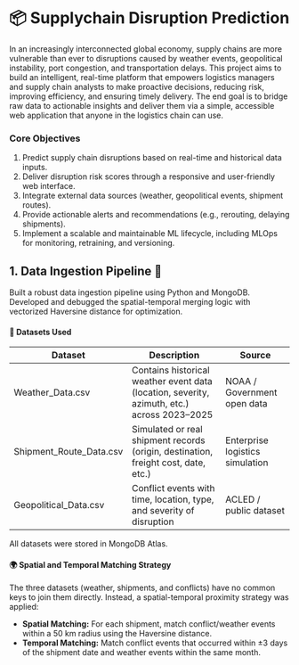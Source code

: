# 📦 Supplychain Disruption Prediction

In an increasingly interconnected global economy, supply chains are more vulnerable than ever to disruptions caused by weather events, 
geopolitical instability, port congestion, and transportation delays. This project aims to build an intelligent, real-time platform that empowers 
logistics managers and supply chain analysts to make proactive decisions, reducing risk, improving efficiency, and ensuring timely delivery. 
The end goal is to bridge raw data to actionable insights and deliver them via a simple, accessible web application that anyone in the logistics chain can use.

### Core Objectives
1. Predict supply chain disruptions based on real-time and historical data inputs.
2. Deliver disruption risk scores through a responsive and user-friendly web interface.
3. Integrate external data sources (weather, geopolitical events, shipment routes).
4. Provide actionable alerts and recommendations (e.g., rerouting, delaying shipments).
5. Implement a scalable and maintainable ML lifecycle, including MLOps for monitoring, retraining, and versioning.

## 1.  Data Ingestion Pipeline 🔄
Built a robust data ingestion pipeline using Python and MongoDB. Developed and debugged the spatial-temporal merging logic with vectorized Haversine distance for optimization.

#### 🧩 Datasets Used

| Dataset | Description | Source |
| ------------- | ------------- | ------------- |
| Weather_Data.csv  | Contains historical weather event data (location, severity, azimuth, etc.) across 2023–2025  |    NOAA / Government open data           |
| Shipment_Route_Data.csv  | Simulated or real shipment records (origin, destination, freight cost, date, etc.)  |      Enterprise logistics simulation         |
|Geopolitical_Data.csv|Conflict events with time, location, type, and severity of disruption| ACLED / public dataset |

All datasets were stored in MongoDB Atlas. 

#### 🌍 Spatial and Temporal Matching Strategy
The three datasets (weather, shipments, and conflicts) have no common keys to join them directly. Instead, a spatial-temporal proximity strategy was applied:

  - **Spatial Matching:** For each shipment, match conflict/weather events within a 50 km radius using the Haversine distance.
  - **Temporal Matching:** Match conflict events that occurred within ±3 days of the shipment date and weather events within the same month.
